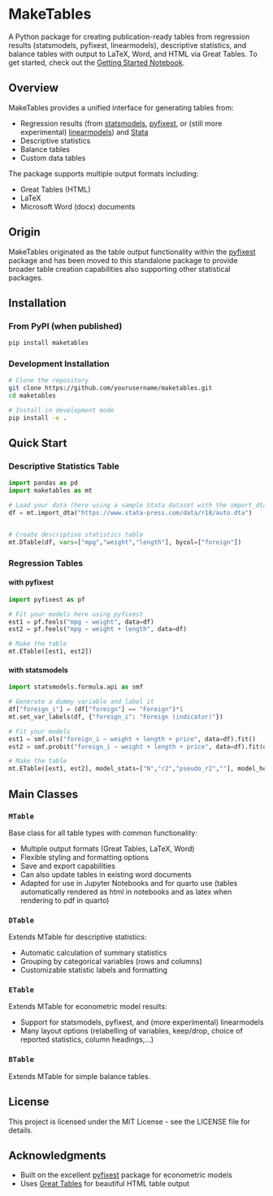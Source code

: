 # MakeTables

A Python package for creating publication-ready tables from regression results (statsmodels, pyfixest, linearmodels), descriptive statistics, and balance tables with output to LaTeX, Word, and HTML via Great Tables. To get started, check out the [Getting Started Notebook](getting-started.ipynb).

## Overview

MakeTables provides a unified interface for generating tables from:
- Regression results (from [statsmodels](https://www.statsmodels.org/stable/index.html), [pyfixest](https://py-econometrics.github.io/pyfixest/pyfixest.html), or (still more experimental) [linearmodels](https://bashtage.github.io/linearmodels/)) and [Stata](https://www.stata.com/python/pystata19/)
- Descriptive statistics 
- Balance tables
- Custom data tables

The package supports multiple output formats including:
- Great Tables (HTML)
- LaTeX
- Microsoft Word (docx) documents

## Origin

MakeTables originated as the table output functionality within the [pyfixest](https://github.com/py-econometrics/pyfixest) package and has been moved to this standalone package to provide broader table creation capabilities also supporting other statistical packages.

## Installation

### From PyPI (when published)
```bash
pip install maketables
```

### Development Installation
```bash
# Clone the repository
git clone https://github.com/yourusername/maketables.git
cd maketables

# Install in development mode
pip install -e .
```

## Quick Start

### Descriptive Statistics Table

```python
import pandas as pd
import maketables as mt

# Load your data (here using a sample Stata dataset with the import_dta function that also stores variable labels)
df = mt.import_dta("https://www.stata-press.com/data/r18/auto.dta")


# Create descriptive statistics table
mt.DTable(df, vars=["mpg","weight","length"], bycol=["foreign"])
```

### Regression Tables

#### with pyfixest
```python
import pyfixest as pf

# Fit your models here using pyfixest
est1 = pf.feols("mpg ~ weight", data=df)
est2 = pf.feols("mpg ~ weight + length", data=df)

# Make the table
mt.ETable([est1, est2])
```

#### with statsmodels
```python
import statsmodels.formula.api as smf

# Generate a dummy variable and label it
df["foreign_i"] = (df["foreign"] == "Foreign")*1
mt.set_var_labels(df, {"foreign_i": "Foreign (indicator)"})

# Fit your models 
est1 = smf.ols("foreign_i ~ weight + length + price", data=df).fit()
est2 = smf.probit("foreign_i ~ weight + length + price", data=df).fit(disp=0)

# Make the table
mt.ETable([est1, est2], model_stats=["N","r2","pseudo_r2",""], model_heads=["OLS","Probit"])
```


## Main Classes

### `MTable`
Base class for all table types with common functionality:
- Multiple output formats (Great Tables, LaTeX, Word)
- Flexible styling and formatting options
- Save and export capabilities
- Can also update tables in existing word documents
- Adapted for use in Jupyter Notebooks and for quarto use (tables automatically rendered as html in notebooks and as latex when rendering to pdf in quarto)


### `DTable`
Extends MTable for descriptive statistics:
- Automatic calculation of summary statistics
- Grouping by categorical variables (rows and columns)
- Customizable statistic labels and formatting

### `ETable`
Extends MTable for econometric model results:
- Support for statsmodels, pyfixest, and (more experimental) linearmodels 
- Many layout options (relabelling of variables, keep/drop, choice of reported statistics, column headings,...)

### `BTable`
Extends MTable for simple balance tables.


## License

This project is licensed under the MIT License - see the LICENSE file for details.



## Acknowledgments

- Built on the excellent [pyfixest](https://github.com/py-econometrics/pyfixest) package for econometric models
- Uses [Great Tables](https://github.com/posit-dev/great-tables) for beautiful HTML table output